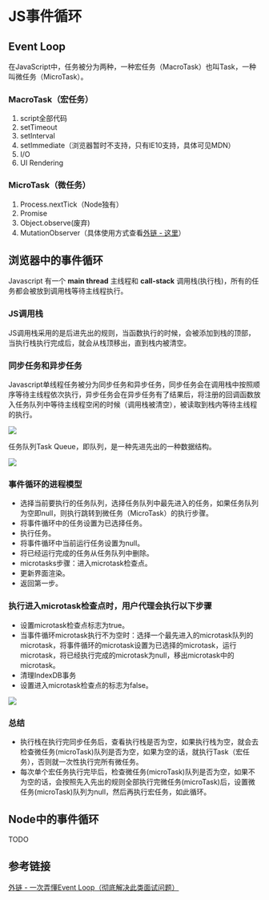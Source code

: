 # JS事件循环

## Event Loop

在JavaScript中，任务被分为两种，一种宏任务（MacroTask）也叫Task，一种叫微任务（MicroTask）。

### MacroTask（宏任务）

1. script全部代码
2. setTimeout
3. setInterval
4. setImmediate（浏览器暂时不支持，只有IE10支持，具体可见MDN）
5. I/O
6. UI Rendering

### MicroTask（微任务）

1. Process.nextTick（Node独有）
2. Promise
3. Object.observe(废弃)
4. MutationObserver（具体使用方式查看[外链 - 这里](http://javascript.ruanyifeng.com/dom/mutationobserver.html)）

## 浏览器中的事件循环

Javascript 有一个 **main thread** 主线程和 **call-stack** 调用栈(执行栈)，所有的任务都会被放到调用栈等待主线程执行。

### JS调用栈

JS调用栈采用的是后进先出的规则，当函数执行的时候，会被添加到栈的顶部，当执行栈执行完成后，就会从栈顶移出，直到栈内被清空。

### 同步任务和异步任务

Javascript单线程任务被分为同步任务和异步任务，同步任务会在调用栈中按照顺序等待主线程依次执行，异步任务会在异步任务有了结果后，将注册的回调函数放入任务队列中等待主线程空闲的时候（调用栈被清空），被读取到栈内等待主线程的执行。

<img src="https://p1-jj.byteimg.com/tos-cn-i-t2oaga2asx/gold-user-assets/2019/1/18/1685f03d7f88792b~tplv-t2oaga2asx-watermark.awebp">

任务队列Task Queue，即队列，是一种先进先出的一种数据结构。

<img src="https://p1-jj.byteimg.com/tos-cn-i-t2oaga2asx/gold-user-assets/2019/1/18/1685f037d48da0de~tplv-t2oaga2asx-watermark.awebp">

### 事件循环的进程模型

- 选择当前要执行的任务队列，选择任务队列中最先进入的任务，如果任务队列为空即null，则执行跳转到微任务（MicroTask）的执行步骤。
- 将事件循环中的任务设置为已选择任务。
- 执行任务。
- 将事件循环中当前运行任务设置为null。
- 将已经运行完成的任务从任务队列中删除。
- microtasks步骤：进入microtask检查点。
- 更新界面渲染。
- 返回第一步。

### 执行进入microtask检查点时，用户代理会执行以下步骤

- 设置microtask检查点标志为true。
- 当事件循环microtask执行不为空时：选择一个最先进入的microtask队列的microtask，将事件循环的microtask设置为已选择的microtask，运行microtask，将已经执行完成的microtask为null，移出microtask中的microtask。
- 清理IndexDB事务
- 设置进入microtask检查点的标志为false。

<img src="https://p1-jj.byteimg.com/tos-cn-i-t2oaga2asx/gold-user-assets/2019/1/18/1686078c7a2f63e5~tplv-t2oaga2asx-watermark.awebp">

### 总结

- 执行栈在执行完同步任务后，查看执行栈是否为空，如果执行栈为空，就会去检查微任务(microTask)队列是否为空，如果为空的话，就执行Task（宏任务），否则就一次性执行完所有微任务。
- 每次单个宏任务执行完毕后，检查微任务(microTask)队列是否为空，如果不为空的话，会按照先入先出的规则全部执行完微任务(microTask)后，设置微任务(microTask)队列为null，然后再执行宏任务，如此循环。

## Node中的事件循环

TODO

## 参考链接

[外链 - 一次弄懂Event Loop（彻底解决此类面试问题）](https://juejin.cn/post/6844903764202094606#heading-6)
